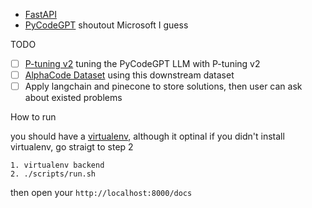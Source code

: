 -   [FastAPI](https://fastapi.tiangolo.com/)
-   [PyCodeGPT](https://github.com/microsoft/PyCodeGPT) shoutout Microsoft I guess

TODO

-   [ ] [P-tuning v2](https://github.com/THUDM/P-tuning-v2) tuning the PyCodeGPT LLM with P-tuning v2
-   [ ] [AlphaCode Dataset](https://github.com/deepmind/code_contests) using this downstream dataset
-   [ ] Apply langchain and pinecone to store solutions, then user can ask about existed problems

How to run

you should have a [virtualenv](https://virtualenv.pypa.io/en/latest/), although it optinal
if you didn't install virtualenv, go straigt to step 2

```
1. virtualenv backend
2. ./scripts/run.sh
```

then open your `http://localhost:8000/docs`

